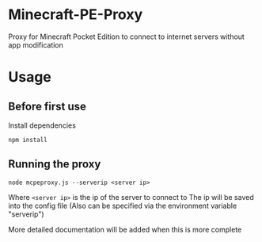 Minecraft-PE-Proxy
==================

Proxy for Minecraft Pocket Edition to connect to internet servers without app modification

Usage
=====
Before first use
----------------
Install dependencies
```
npm install
```
Running the proxy
-----------------
```
node mcpeproxy.js --serverip <server ip>
```
Where `<server ip>` is the ip of the server to connect to
The ip will be saved into the config file
(Also can be specified via the environment variable "serverip")

More detailed documentation will be added when this is more complete
